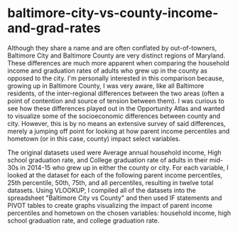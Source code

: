 # baltimore-city-vs-county-income-and-grad-rates

Although they share a name and are often conflated by out-of-towners, Baltimore City and Baltimore County are very distinct regions of Maryland. These differences are much more apparent when comparing the household income and graduation rates of adults who grew up in the county as opposed to the city. I'm personally interested in this comparison because, growing up in Baltimore County, I was very aware, like all Baltimore residents, of the inter-regional differences between the two areas (often a point of contention and source of tension between them). I was curious to see how these differences played out in the Opportunity Atlas and wanted to visualize some of the socioeconomic differences between county and city. However, this is by no means an extensive survey of said differences, merely a jumping off point for looking at how parent income percentiles and hometown (or in this case, county) impact select variables.

The original datasets used were Average annual household income, High school graduation rate, and College graduation rate of adults in their mid-30s in 2014-15 who grew up in either the county or city. For each variable, I looked at the dataset for each of the following parent income percentiles, 25th percentile, 50th, 75th, and all percentiles, resulting in twelve total datasets. Using VLOOKUP, I compiled all of the datasets into the spreadsheet "Baltimore City vs County" and then used IF statements and PIVOT tables to create graphs visualizing the impact of parent income percentiles and hometown on the chosen variables: household income, high school graduation rate, and college graduation rate.

